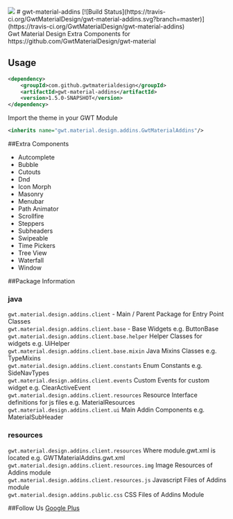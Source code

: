 <img src="http://gwt-material-demo.herokuapp.com/bin/ic_gwt_logo.png" />
# gwt-material-addins [![Build Status](https://travis-ci.org/GwtMaterialDesign/gwt-material-addins.svg?branch=master)](https://travis-ci.org/GwtMaterialDesign/gwt-material-addins)

<br/>
Gwt Material Design Extra Components for https://github.com/GwtMaterialDesign/gwt-material <br>

## Usage
```xml
<dependency>
    <groupId>com.github.gwtmaterialdesign</groupId>
    <artifactId>gwt-material-addins</artifactId>
    <version>1.5.0-SNAPSHOT</version>
</dependency>
```

Import the theme in your GWT Module
```xml
<inherits name="gwt.material.design.addins.GwtMaterialAddins"/>
```
##Extra Components
<ul>
<li>Autcomplete</li>
<li>Bubble</li>
<li>Cutouts</li>
<li>Dnd</li>
<li>Icon Morph</li>
<li>Masonry</li>
<li>Menubar</li>
<li>Path Animator</li>
<li>Scrollfire</li>
<li>Steppers</li>
<li>Subheaders</li>
<li>Swipeable</li>
<li>Time Pickers</li>
<li>Tree View</li>
<li>Waterfall</li>
<li>Window</li>
</ul>

##Package Information
### java
``` gwt.material.design.addins.client ``` - Main / Parent Package for Entry Point Classes <br/>
``` gwt.material.design.addins.client.base ``` - Base Widgets e.g. ButtonBase <br/>
``` gwt.material.design.addins.client.base.helper ``` Helper Classes for widgets e.g. UiHelper <br/>
``` gwt.material.design.addins.client.base.mixin ``` Java Mixins Classes e.g. TypeMixins <br/>
``` gwt.material.design.addins.client.constants ``` Enum Constants e.g. SideNavTypes <br/>
``` gwt.material.design.addins.client.events ``` Custom Events for custom widget e.g. ClearActiveEvent <br/>
``` gwt.material.design.addins.client.resources ``` Resource Interface definitions for js files e.g. MaterialResources <br/>
``` gwt.material.design.addins.client.ui ``` Main Addin Components e.g. MaterialSubHeader <br/>

### resources
``` gwt.material.design.addins.client.resources ``` Where module.gwt.xml is located e.g. GWTMaterialAddins.gwt.xml <br/>
``` gwt.material.design.addins.client.resources.img ``` Image Resources of Addins module <br/>
``` gwt.material.design.addins.client.resources.js ``` Javascript Files of Addins module <br/>
``` gwt.material.design.addins.public.css ```  CSS Files of Addins Module <br/>

##Follow Us
<a href="https://plus.google.com/u/0/communities/108005250093449814286"> Google Plus</a>
